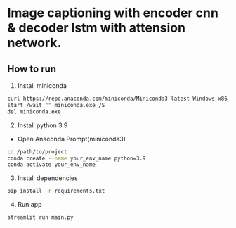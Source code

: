 # Image captioning with encoder cnn & decoder lstm with attension network.

## How to run

1. Install miniconda

```bash
curl https://repo.anaconda.com/miniconda/Miniconda3-latest-Windows-x86_64.exe -o miniconda.exe
start /wait "" miniconda.exe /S
del miniconda.exe
```
2. Install python 3.9
- Open Anaconda Prompt(miniconda3)
```bash
cd /path/to/project
conda create --name your_env_name python=3.9
conda activate your_env_name
```
3. Install dependencies
```bash
pip install -r requirements.txt
```
4. Run app
```bash
streamlit run main.py
```
